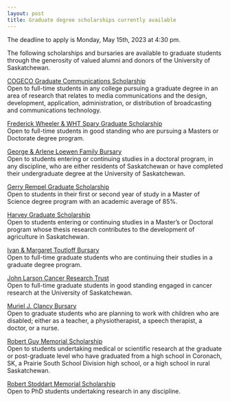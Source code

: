 ```yaml
---
layout: post
title: Graduate degree scholarships currently available
---
```


The deadline to apply is Monday, May 15th, 2023 at 4:30 pm.

The following scholarships and bursaries are available to graduate students through the generosity of valued alumni and donors of the University of Saskatchewan.

<a href="https://students.usask.ca/money/awards/graduate-awards.php?award=300116GS01#myScholarships">COGECO Graduate Communications Scholarship</a><br>
Open to full-time students in any college pursuing a graduate degree in an area of research that relates to media communications and the design, development, application, administration, or distribution of broadcasting and communications technology.

<a href="https://students.usask.ca/money/awards/graduate-awards.php?award=300740GS01#myScholarships">Frederick Wheeler & WHT Spary Graduate Scholarship</a><br>
Open to full-time students in good standing who are pursuing a Masters or Doctorate degree program.

<a href="https://students.usask.ca/money/awards/graduate-awards.php?award=300399GB01#myScholarships">George & Arlene Loewen Family Bursary</a><br>
Open to students entering or continuing studies in a doctoral program, in any discipline, who are either residents of Saskatchewan or have completed their undergraduate degree at the University of Saskatchewan.

<a href="https://students.usask.ca/money/awards/graduate-awards.php?award=301508GS01#myScholarships">Gerry Rempel Graduate Scholarship</a><br>
Open to students in their first or second year of study in a Master of Science degree program with an academic average of 85%.

<a href="https://students.usask.ca/money/awards/graduate-awards.php?award=301297GS01#myScholarships">Harvey Graduate Scholarship</a><br>
Open to students entering or continuing studies in a Master’s or Doctoral program whose thesis research contributes to the development of agriculture in Saskatchewan.

<a href="https://students.usask.ca/money/awards/graduate-awards.php?award=300697GB02#myScholarships">Ivan & Margaret Toutloff Bursary</a><br>
Open to full-time graduate students who are continuing their studies in a graduate degree program.

<a href="https://students.usask.ca/money/awards/graduate-awards.php?award=400571GS01#myScholarships">John Larson Cancer Research Trust</a><br>
Open to full-time graduate students in good standing engaged in cancer research at the University of Saskatchewan.

<a href="https://students.usask.ca/money/awards/graduate-awards.php?award=300109GB01#myScholarships">Muriel J. Clancy Bursary</a><br>
Open to graduate students who are planning to work with children who are disabled; either as a teacher, a physiotherapist, a speech therapist, a doctor, or a nurse.

<a href="https://students.usask.ca/money/awards/graduate-awards.php?award=301992GS01#myScholarships">Robert Guy Memorial Scholarship</a><br>
Open to students undertaking medical or scientific research at the graduate or post-graduate level who have graduated from a high school in Coronach, SK, a Prairie South School Division high school, or a high school in rural Saskatchewan.

<a href="https://students.usask.ca/money/awards/graduate-awards.php?award=302061GS01#myScholarships">Robert Stoddart Memorial Scholarship</a><br>
Open to PhD students undertaking research in any discipline.

